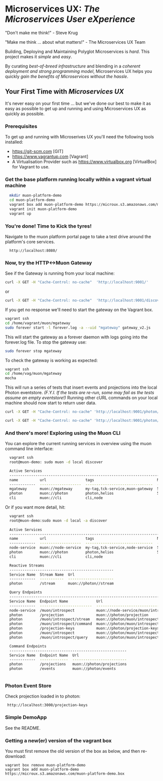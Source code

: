 # Microservices UX:  *The Microservices User eXperience*

"Don't make me think!" - Steve Krug

"Make me think ... about what matters!" - The Microservices UX Team

Building, Deploying and Maintaining Polyglot Microservices is *hard*. This project makes it *simple* and *easy*.

By curating *best-of-breed infrastructure* and blending in a *coherent deployment and strong programming model*, Microservices UX helps you quickly *gain the benefits of Microservices without the hassle*.

## Your First Time with *Microservices UX*

It's never easy on your first time ... but we've done our best to make it as easy as possible to get up and running and using Microservices UX as quickly as possible.

### Prerequisites

To get up and running with Microserives UX you'll need the following tools installed:

* https://git-scm.com [GIT]
* https://www.vagrantup.com [Vagrant]
* A Virtualisation Provider such as https://www.virtualbox.org [VirtualBox] for Vagrant to use.



### Get the base platform running locally within a vagrant virtual machine

```bash
  mkdir muon-platform-demo
  cd muon-platform-demo
  vagrant box add muon-platform-demo https://microux.s3.amazonaws.com/muon-platform-demo.box
  vagrant init muon-platform-demo
  vagrant up
```


### You're done! Time to Kick the tyres!

Navigate to the muon platform portal page to take a test drive around the platform's core services.

```
  http://localhost:8080/
```

### Now, try the HTTP<->Muon Gateway

See if the Gateway is running from your local machine:
```bash
curl -X GET -H "Cache-Control: no-cache"  'http://localhost:9001/'
```
or
```bash
curl -X GET -H "Cache-Control: no-cache"  'http://localhost:9001/discover'
```
If you get no response we'll need to start the gateway on the Vagrant box.

```bash
vagrant ssh
cd /home/vagrant/muon/mgateway
sudo forever start -l forever.log -a --uid "mgateway" gateway_v2.js
```
This will start the gateway as a forever daemon with logs going into the forever.log file. To stop the gateway use:
```bash
sudo forever stop mgateway
```

To check the gateway is working as expected:
```bash
vagrant ssh
cd /home/vag/muon/mgateway
mocha
```
This will run a series of tests that insert events and projections into the local Photon eventstore. *(F.Y.I. If the tests are re-run, some may fail as the tests assume an empty eventstore!)* Running other cURL commands on your local machine should now start to return user data.
```bash
curl -X GET -H "Cache-Control: no-cache" 'http://localhost:9001/photon/projection-keys'

curl -X GET -H "Cache-Control: no-cache" 'http://localhost:9001/photon/projection?projection-name=UserList'
```

### And there's more! Exploring using the Muon CLI

You can explore the current running services in overview using the muon command line interface:

```bash
  vagrant ssh
  root@muon-demo: sudo muon -d local discover

  Active Services
  -----------------------------------------------------------------------------------------
  name          url                  tags                             Muon Protocol Version
  ------------  -------------------  -------------------------------  ---------------------
  mgateway      muon://mgateway      my-tag,tck-service,muon-gateway  5
  photon        muon://photon        photon,helios                    5
  cli           muon://cli           cli,node

```

Or if you want more detail, hit:

```bash
  vagrant ssh
  root@muon-demo:sudo muon -d local -a discover
  
  Active Services
  -----------------------------------------------------------------------------------------
  name          url                  tags                             Muon Protocol Version
  ------------  -------------------  -------------------------------  ---------------------
  node-service  muon://node-service  my-tag,tck-service,node-service  5                    
  photon        muon://photon        photon,helios                    5                    
  cli           muon://cli           cli,node                                              

  Reactive Streams
  ------------------------------------------------
  Service Name  Stream Name  Url                  
  ------------  -----------  ---------------------
  photon        /stream      muon://photon//stream

  Query Endpoints
  -----------------------------------------------------------------------------
  Service Name  Endpoint Name             Url                                  
  ------------  ------------------------  -------------------------------------
  node-service  /muon/introspect          muon://node-service/muon/introspect  
  photon        /projection               muon://photon/projection             
  photon        /muon/introspect/stream   muon://photon/muon/introspect/stream 
  photon        /muon/introspect/command  muon://photon/muon/introspect/command
  photon        /projection-keys          muon://photon/projection-keys        
  photon        /muon/introspect          muon://photon/muon/introspect        
  photon        /muon/introspect/query    muon://photon/muon/introspect/query  

  Command Endpoints
  ------------------------------------------------------
  Service Name  Endpoint Name  Url                      
  ------------  -------------  -------------------------
  photon        /projections   muon://photon/projections
  photon        /events        muon://photon/events
  
```


### Photon Event Store

Check projection loaded in to photon:

```
 http://localhost:3000/projection-keys
```

### Simple DemoApp

See the README.


### Getting a new(er) version of the vagrant box

You must first remove the old version of the box as below, and then re-download:

```
vagrant box remove muon-platform-demo
vagrant box add muon-platform-demo https://microux.s3.amazonaws.com/muon-platform-demo.box
```
